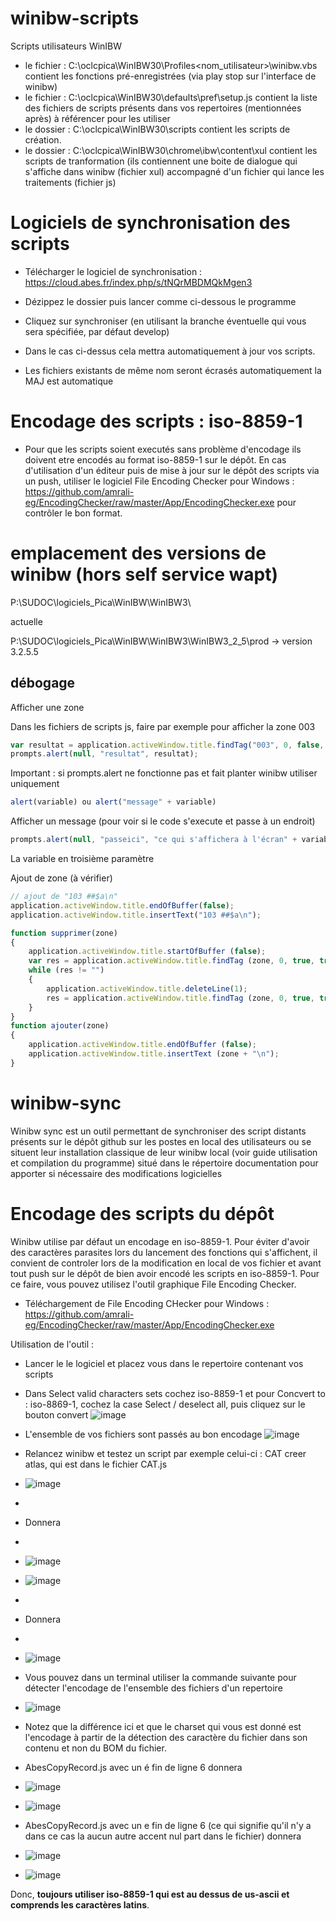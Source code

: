 # winibw-scripts
Scripts utilisateurs WinIBW
- le fichier : C:\oclcpica\WinIBW30\Profiles\<nom_utilisateur>\winibw.vbs contient les fonctions pré-enregistrées (via play stop sur l'interface de winibw)
- le fichier : C:\oclcpica\WinIBW30\defaults\pref\setup.js contient la liste des fichiers de scripts présents dans vos repertoires (mentionnées après) à référencer pour les utiliser
- le dossier : C:\oclcpica\WinIBW30\scripts contient les scripts de création. 
- le dossier : C:\oclcpica\WinIBW30\chrome\ibw\content\xul contient les scripts de tranformation (ils contiennent une boite de dialogue qui s'affiche dans winibw (fichier xul) accompagné d'un fichier qui lance les traitements (fichier js)

# Logiciels de synchronisation des scripts

- Télécharger le logiciel de synchronisation : https://cloud.abes.fr/index.php/s/tNQrMBDMQkMgen3
- Dézippez le dossier puis lancer comme ci-dessous le programme

- Cliquez sur synchroniser (en utilisant la branche éventuelle qui vous sera spécifiée, par défaut develop)

- Dans le cas ci-dessus cela mettra automatiquement à jour vos scripts.
- Les fichiers existants de même nom seront écrasés automatiquement la MAJ est automatique

# Encodage des scripts : iso-8859-1

- Pour que les scripts soient executés sans problème d'encodage ils doivent etre encodés au format iso-8859-1 sur le dépôt. En cas d'utilisation d'un éditeur puis de mise à jour sur le dépôt des scripts via un push, utiliser le logiciel File Encoding Checker pour Windows : https://github.com/amrali-eg/EncodingChecker/raw/master/App/EncodingChecker.exe pour contrôler le bon format.

# emplacement des versions de winibw (hors self service wapt)
P:\SUDOC\logiciels_Pica\WinIBW\WinIBW3\

actuelle

P:\SUDOC\logiciels_Pica\WinIBW\WinIBW3\WinIBW3_2_5\prod -> version 3.2.5.5

## débogage

Afficher une zone

Dans les fichiers de scripts js, faire par exemple pour afficher la zone 003

```js
var resultat = application.activeWindow.title.findTag("003", 0, false, true, true);
prompts.alert(null, "resultat", resultat);
```

Important : si prompts.alert ne fonctionne pas et fait planter winibw utiliser uniquement 

```js
alert(variable) ou alert("message" + variable)
```

Afficher un message (pour voir si le code s'execute et passe à un endroit)

```js
prompts.alert(null, "passeici", "ce qui s'affichera à l'écran" + variableEventuelle + "de l'affichage texte à nouveau");
```

La variable en troisième paramètre

Ajout de zone (à vérifier)

```js
// ajout de "103 ##$a\n"
application.activeWindow.title.endOfBuffer(false);
application.activeWindow.title.insertText("103 ##$a\n");

function supprimer(zone)
{
	application.activeWindow.title.startOfBuffer (false);
	var res = application.activeWindow.title.findTag (zone, 0, true, true, false);
	while (res != "")
	{
		application.activeWindow.title.deleteLine(1);
		res = application.activeWindow.title.findTag (zone, 0, true, true, false);
	}
}
function ajouter(zone)
{
	application.activeWindow.title.endOfBuffer (false);
	application.activeWindow.title.insertText (zone + "\n");
}
```

# winibw-sync

Winibw sync est un outil permettant de synchroniser des script distants présents sur le dépôt github sur les postes en local des utilisateurs ou se situent leur installation classique de leur winibw local
(voir guide utilisation et compilation du programme) situé dans le répertoire documentation pour apporter si nécessaire des modifications logicielles

# Encodage des scripts du dépôt

Winibw utilise par défaut un encodage en iso-8859-1. Pour éviter d'avoir des caractères parasites lors du lancement des fonctions qui s'affichent, il convient de controler lors de la modification en local de vos fichier et avant tout push sur le dépôt de bien avoir encodé les scripts en iso-8859-1. Pour ce faire, vous pouvez utilisez l'outil graphique File Encoding Checker.

- Téléchargement de File Encoding CHecker pour Windows : https://github.com/amrali-eg/EncodingChecker/raw/master/App/EncodingChecker.exe

Utilisation de l'outil :
- Lancer le le logiciel et placez vous dans le repertoire contenant vos scripts
- Dans Select valid characters sets cochez iso-8859-1  et pour Concvert to : iso-8869-1, cochez la case Select / deselect all, puis cliquez sur le bouton convert
![image](https://user-images.githubusercontent.com/19894885/193787576-e68238e6-cef7-49d0-a1fd-57e5fd39de1b.png)
- L'ensemble de vos fichiers sont passés au bon encodage
![image](https://user-images.githubusercontent.com/19894885/193787708-c59faa0d-0844-4c69-83d8-2c7c542f4ba2.png)
- Relancez winibw et testez un script par exemple celui-ci : CAT creer atlas, qui est dans le fichier CAT.js

- ![image](https://user-images.githubusercontent.com/19894885/193789766-a379b909-58e9-458f-8a7f-cdd36c5b81a0.png)
- 
- Donnera
- 
- ![image](https://user-images.githubusercontent.com/19894885/193789919-9589a884-afc6-4706-a0cc-1c4614fb4b87.png)

- ![image](https://user-images.githubusercontent.com/19894885/193789981-7f13bad6-dfbe-4ff7-a029-bcb4b100f896.png)
- 
- Donnera
- 
- ![image](https://user-images.githubusercontent.com/19894885/193791034-0e15909d-48b7-4afa-890f-6121afd95360.png)





- Vous pouvez dans un terminal utiliser la commande suivante pour détecter l'encodage de l'ensemble des fichiers d'un repertoire
- ![image](https://user-images.githubusercontent.com/19894885/193788244-7f3ae3b8-fe72-4555-9d68-0d9429787f54.png)
- Notez que la différence ici et que le charset qui vous est donné est l'encodage à partir de la détection des caractère du fichier dans son contenu et non du BOM du fichier. 
- AbesCopyRecord.js avec un é fin de ligne 6 donnera
- ![image](https://user-images.githubusercontent.com/19894885/193788701-c3335922-be66-4442-8d9c-702b3d0886ed.png)
- ![image](https://user-images.githubusercontent.com/19894885/193788763-ab37e944-8889-4d67-8e12-ab7969435bdf.png)
- AbesCopyRecord.js avec un e fin de ligne 6 (ce qui signifie qu'il n'y a dans ce cas la aucun autre accent nul part dans le fichier) donnera
- ![image](https://user-images.githubusercontent.com/19894885/193788886-80b80f17-05e3-47b9-9132-a8c61dc0a024.png)
- ![image](https://user-images.githubusercontent.com/19894885/193788964-a49f8630-e9da-4b77-8022-2be1f1cf396a.png)

Donc, **toujours utiliser iso-8859-1 qui est au dessus de us-ascii et comprends les caractères latins**.
